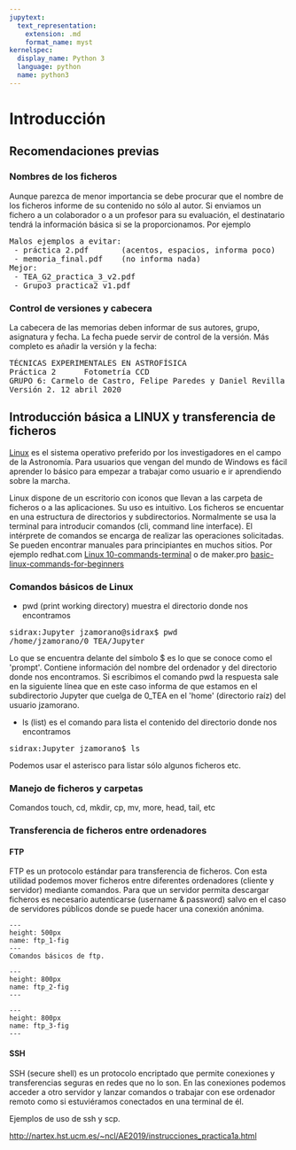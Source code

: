 ```yaml
---
jupytext:
  text_representation:
    extension: .md
    format_name: myst
kernelspec:
  display_name: Python 3
  language: python
  name: python3
---
```


#  Introducción

## Recomendaciones previas

### Nombres de los ficheros
Aunque parezca de menor importancia se debe procurar que el nombre de los ficheros informe de su contenido no sólo al autor. Si enviamos un fichero a un colaborador o a un profesor para su evaluación, el destinatario tendrá la información básica si se la proporcionamos. Por ejemplo 

<pre>
Malos ejemplos a evitar:  
 - práctica 2.pdf     	(acentos, espacios, informa poco)
 - memoria_final.pdf 	(no informa nada)  
Mejor:  
 - TEA_G2_practica_3_v2.pdf
 - Grupo3_practica2_v1.pdf
</pre>

### Control de versiones y cabecera

La cabecera de las memorias  deben informar de sus autores, grupo, asignatura y fecha. La fecha puede servir de control de la versión. Más completo es añadir la versión y la fecha:

<pre>
TÉCNICAS EXPERIMENTALES EN ASTROFÍSICA 
Práctica 2      Fotometría CCD 
GRUPO 6: Carmelo de Castro, Felipe Paredes y Daniel Revilla
Versión 2. 12 abril 2020
</pre>

## Introducción básica a LINUX y transferencia de ficheros

[Linux](https://www.linux.org/) es el sistema operativo preferido por los investigadores en el campo de la Astronomía. Para usuarios que vengan del mundo de Windows es fácil aprender lo básico para empezar a trabajar como usuario e ir aprendiendo sobre la marcha.

Linux dispone de un escritorio con iconos que llevan a las carpeta de ficheros o a las aplicaciones. Su uso es intuitivo. Los ficheros se encuentar en una estructura de directorios y subdirectorios. Normalmente se usa la terminal para introducir comandos (cli, command line interface). El intérprete de comandos se encarga de realizar las operaciones solicitadas. Se pueden encontrar manuales para principiantes en muchos sitios. Por ejemplo redhat.com  [Linux 10-commands-terminal](https://www.redhat.com/sysadmin/10-commands-terminal) o de maker.pro [basic-linux-commands-for-beginners](https://maker.pro/linux/tutorial/basic-linux-commands-for-beginners)

### Comandos básicos de Linux 

- pwd (print working directory) muestra el directorio donde nos encontramos
<pre>
sidrax:Jupyter jzamorano@sidrax$ pwd  
/home/jzamorano/0_TEA/Jupyter
</pre>

Lo que se encuentra delante del símbolo $ es lo que se conoce como el 'prompt'. 
Contiene información del nombre del ordenador y del directorio donde nos encontramos. 
Si escribimos el comando pwd la respuesta sale en la siguiente línea que en este caso informa de que estamos en el subdirectorio Jupyter que cuelga de 0_TEA en el 'home' (directorio raíz) del usuario jzamorano. 


- ls (list) es el comando para lista el contenido del directorio donde nos encontramos
<pre>
sidrax:Jupyter jzamorano$ ls  
</pre>
Podemos usar el asterisco  para listar sólo algunos ficheros etc.


###  Manejo de ficheros y carpetas 
Comandos touch, cd, mkdir, cp, mv, more, head, tail, etc

###  Transferencia de ficheros entre ordenadores 
#### FTP
FTP es un protocolo estándar para transferencia de ficheros. Con esta utilidad podemos mover ficheros entre diferentes ordenadores (cliente y servidor) mediante comandos. Para que un servidor permita descargar ficheros es necesario autenticarse (username & password) salvo en el caso de servidores públicos donde se puede hacer una conexión anónima.

```{figure} /_static/lecture_specific/p1_intro/intro_01_ftp_1.png
---
height: 500px
name: ftp_1-fig
---
Comandos básicos de ftp.
```

```{figure} /_static/lecture_specific/p1_intro/intro_01_ftp_2.png
---
height: 800px
name: ftp_2-fig
---
```

```{figure} /_static/lecture_specific/p1_intro/intro_01_ftp_3.png
---
height: 800px
name: ftp_3-fig
---
```
#### SSH
SSH (secure shell) es un protocolo encriptado que permite conexiones y transferencias seguras en redes que no lo son. En las conexiones podemos acceder a otro servidor y lanzar comandos o trabajar con ese ordenador remoto como si estuviéramos conectados en una terminal de él. 

Ejemplos de uso de ssh y scp. 

http://nartex.hst.ucm.es/~ncl/AE2019/instrucciones_practica1a.html

